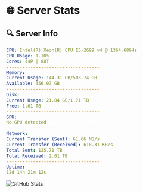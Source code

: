 # 🌐 Server Stats
## 🔍 Server Info
```yaml
CPU: Intel(R) Xeon(R) CPU E5-2699 v4 @ 1364.68GHz
CPU Usage: 1.10%
Cores: 44P | 88T
-----------------------------------
Memory:
Current Usage: 144.31 GB/503.74 GB
Available: 356.07 GB
-----------------------------------
Disk:
Current Usage: 21.04 GB/1.71 TB
Free: 1.61 TB
-----------------------------------
GPU:
No GPU detected
-----------------------------------
Network:
Current Transfer (Sent): 61.66 MB/s
Current Transfer (Received): 618.31 KB/s
Total Sent: 125.71 TB
Total Received: 2.01 TB
-----------------------------------
Uptime:
12d 14h 21m 12s
```
![GitHub Stats](https://img.shields.io/badge/Updated-2025-02-20_13:04:30-blue)